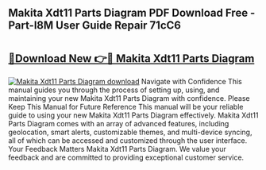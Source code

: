 ## Makita Xdt11 Parts Diagram PDF Download Free - Part-l8M User Guide Repair 71cC6

# <h2><a href="http://dfqw2iv.blite.top/?on=Makita+Xdt11+Parts+Diagram">🔗Download New 👉🔴 Makita Xdt11 Parts Diagram</a></h2>

[![Makita Xdt11 Parts Diagram download](https://i.imgur.com/lujVjoI.png)](http://dfqw2iv.blite.top/?on=Makita+Xdt11+Parts+Diagram)
Navigate with Confidence This manual guides you through the process of setting up, using, and maintaining your new Makita Xdt11 Parts Diagram with confidence. Please Keep This Manual for Future Reference This manual will be your reliable guide to using your new Makita Xdt11 Parts Diagram effectively. Makita Xdt11 Parts Diagram comes with an array of advanced features, including geolocation, smart alerts, customizable themes, and multi-device syncing, all of which can be accessed and customized through the user interface. Your Feedback Matters Makita Xdt11 Parts Diagram. We value your feedback and are committed to providing exceptional customer service.
